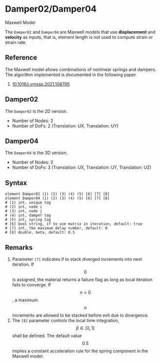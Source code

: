 # Damper02/Damper04

Maxwell Model

The `Damper02` and `Damper04` are Maxwell models that use **displacement** and **velocity** as inputs, that is, 
element length is not used to compute strain or strain rate.

## Reference

The Maxwell model allows combinations of nonlinear springs and dampers. The algorithm implemented is documented in the
following paper.

1. [10.1016/j.ymssp.2021.108795](https://doi.org/10.1016/j.ymssp.2021.108795)

## Damper02

The `Damper02` is the 2D version.

* Number of Nodes: 2
* Number of DoFs: 2 (Translation: UX, Translation: UY)

## Damper04

The `Damper04` is the 3D version.

* Number of Nodes: 2
* Number of DoFs: 3 (Translation: UX, Translation: UY, Translation: UZ)

## Syntax

```
element Damper02 (1) (2) (3) (4) (5) [6] [7] [8]
element Damper04 (1) (2) (3) (4) (5) [6] [7] [8]
# (1) int, unique tag
# (2) int, node i
# (3) int, node j
# (4) int, damper tag
# (5) int, spring tag
# [6] bool string, if to use matrix in iteration, default: true
# [7] int, the maximum delay number, default: 0
# [8] double, beta, default: 0.5
```

## Remarks

1. Parameter `[7]` indicates if to stack diverged increments into next iteration. If $$0$$ is assigned, the material
   returns a failure flag as long as local iteration fails to converge. If $$n>0$$, a maximum $$n$$ increments are
   allowed to be stacked before exit due to divergence.
2. The `[8]` parameter controls the local time integration, $$\beta\in[0,1]$$ shall be defined. The default value
   $$0.5$$ implies a constant acceleration rule for the spring component in the Maxwell model.
